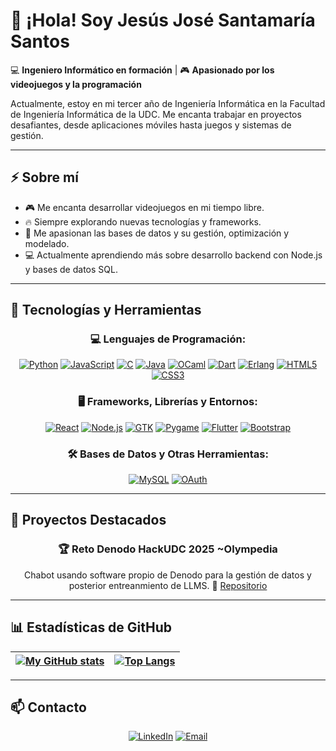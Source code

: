 [gh_profile]: https://github.com/jjsantamariasantos

# 👋 ¡Hola! Soy Jesús José Santamaría Santos

💻 **Ingeniero Informático en formación** | 🎮 **Apasionado por los videojuegos y la programación**  

Actualmente, estoy en mi tercer año de Ingeniería Informática en la Facultad de Ingeniería Informática de la UDC. Me encanta trabajar en proyectos desafiantes, desde aplicaciones móviles hasta juegos y sistemas de gestión.  

---

## ⚡ Sobre mí  
- 🎮 Me encanta desarrollar videojuegos en mi tiempo libre.  
- 🔥 Siempre explorando nuevas tecnologías y frameworks.  
- 🌱 Me apasionan las bases de datos y su gestión, optimización y modelado.  
- 💻 Actualmente aprendiendo más sobre desarrollo backend con Node.js y bases de datos SQL.

---

## 🔧 Tecnologías y Herramientas  

<div align="center">

### 💻 **Lenguajes de Programación:**  

[![Python](https://img.shields.io/badge/Python-3776AB?style=for-the-badge&logo=python&logoColor=white)](https://docs.python.org/3/)  [![JavaScript](https://img.shields.io/badge/JavaScript-F7DF1E?style=for-the-badge&logo=javascript&logoColor=black)](https://developer.mozilla.org/en-US/docs/Web/JavaScript)  [![C](https://img.shields.io/badge/C-00599C?style=for-the-badge&logo=c&logoColor=white)](https://en.cppreference.com/w/c)  [![Java](https://img.shields.io/badge/Java-ED8B00?style=for-the-badge&logo=openjdk&logoColor=white)](https://docs.oracle.com/en/java/)  [![OCaml](https://img.shields.io/badge/OCaml-EF7A08?style=for-the-badge&logo=ocaml&logoColor=white)](https://ocaml.org/docs/)  [![Dart](https://img.shields.io/badge/Dart-0175C2?style=for-the-badge&logo=dart&logoColor=white)](https://dart.dev/guides)  [![Erlang](https://img.shields.io/badge/Erlang-A90533?style=for-the-badge&logo=erlang&logoColor=white)](https://www.erlang.org/docs)  [![HTML5](https://img.shields.io/badge/HTML5-E34F26?style=for-the-badge&logo=html5&logoColor=white)](https://developer.mozilla.org/en-US/docs/Web/HTML)  [![CSS3](https://img.shields.io/badge/CSS3-1572B6?style=for-the-badge&logo=css3&logoColor=white)](https://developer.mozilla.org/en-US/docs/Web/CSS)  

### 🖥️ **Frameworks, Librerías y Entornos:**  

[![React](https://img.shields.io/badge/React-20232A?style=for-the-badge&logo=react&logoColor=61DAFB)](https://react.dev/)  [![Node.js](https://img.shields.io/badge/Node.js-339933?style=for-the-badge&logo=nodedotjs&logoColor=white)](https://nodejs.org/en/docs)  [![GTK](https://img.shields.io/badge/GTK-4.0-blue?style=for-the-badge)](https://docs.gtk.org/)  [![Pygame](https://img.shields.io/badge/Pygame-3776AB?style=for-the-badge&logo=python&logoColor=white)](https://www.pygame.org/docs/)  [![Flutter](https://img.shields.io/badge/Flutter-02569B?style=for-the-badge&logo=flutter&logoColor=white)](https://docs.flutter.dev/)  [![Bootstrap](https://img.shields.io/badge/Bootstrap-7952B3?style=for-the-badge&logo=bootstrap&logoColor=white)](https://getbootstrap.com/docs/)  

### 🛠 **Bases de Datos y Otras Herramientas:**  

[![MySQL](https://img.shields.io/badge/MySQL-4479A1?style=for-the-badge&logo=mysql&logoColor=white)](https://dev.mysql.com/doc/)  [![OAuth](https://img.shields.io/badge/OAuth-EC4A3F?style=for-the-badge&logo=auth0&logoColor=white)](https://oauth.net/)  

</div>

---

## 🚀 Proyectos Destacados  

<div align="center">

### 🏆 **Reto Denodo HackUDC 2025 ~Olympedia**  
Chabot usando software propio de Denodo para la gestión de datos y posterior entreanmiento de LLMS. 
🔗 [Repositorio](https://github.com/jjsantamariasantos/hackaton2025)

</div>

---

## 📊 Estadísticas de GitHub  

<div align="center">

| [![My GitHub stats](https://github-readme-stats.vercel.app/api?username=jjsantamariasantos&theme=dark\&show_icons=true\&rank_icon=github)][gh_profile] | [![Top Langs](https://github-readme-stats.vercel.app/api/top-langs/?username=jjsantamariasantos&layout=compact&theme=dark&langs_count=8&cache_seconds=3500)][gh_profile] |
|:--:|:--:|

</div>

---

## 📫 Contacto  

<div align="center">
  
[![LinkedIn](https://img.shields.io/badge/LinkedIn-blue?style=for-the-badge&logo=linkedin)](https://linkedin.com/in/jesús-santamaría-santos)    [![Email](https://img.shields.io/badge/Email-D14836?style=for-the-badge&logo=gmail&logoColor=white)](mailto:jotaoleiros@gmail.com)  

</div>
